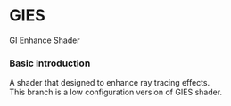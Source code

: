 # GIES
GI Enhance Shader  
### Basic introduction
A shader that designed to enhance ray tracing effects.  
This branch is a low configuration version of GIES shader.  